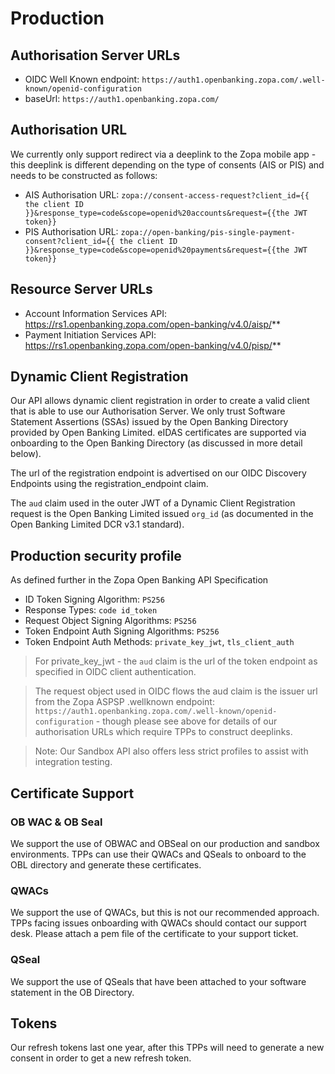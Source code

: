 # Production

## Authorisation Server URLs
- OIDC Well Known endpoint: `https://auth1.openbanking.zopa.com/.well-known/openid-configuration`
- baseUrl: `https://auth1.openbanking.zopa.com/`

## Authorisation URL
We currently only support redirect via a deeplink to the Zopa mobile app - this deeplink is different depending on the type of consents (AIS or PIS) and needs to be constructed as follows:

- AIS Authorisation URL: `zopa://consent-access-request?client_id={{ the client ID }}&response_type=code&scope=openid%20accounts&request={{the JWT token}}`
- PIS Authorisation URL: `zopa://open-banking/pis-single-payment-consent?client_id={{ the client ID }}&response_type=code&scope=openid%20payments&request={{the JWT token}}`

## Resource Server URLs
- Account Information Services API: https://rs1.openbanking.zopa.com/open-banking/v4.0/aisp/**
- Payment Initiation Services API: https://rs1.openbanking.zopa.com/open-banking/v4.0/pisp/**

## Dynamic Client Registration

Our API allows dynamic client registration in order to create a valid client that is able to use our Authorisation Server. We only trust Software Statement Assertions (SSAs) issued by the Open Banking Directory provided by Open Banking Limited. eIDAS certificates are supported via onboarding to the Open Banking Directory (as discussed in more detail below).

The url of the registration endpoint is advertised on our OIDC Discovery Endpoints using the registration_endpoint claim.

The `aud` claim used in the outer JWT of a Dynamic Client Registration request is the Open Banking Limited issued `org_id` (as documented in the Open Banking Limited DCR v3.1 standard).

## Production security profile

As defined further in the Zopa Open Banking API Specification

- ID Token Signing Algorithm: `PS256`
- Response Types: `code id_token`
- Request Object Signing Algorithms: `PS256`
- Token Endpoint Auth Signing Algorithms: `PS256`
- Token Endpoint Auth Methods: `private_key_jwt`, `tls_client_auth`

>For private_key_jwt - the `aud` claim is the url of the token endpoint as specified in OIDC client authentication.

> The request object used in OIDC flows the aud claim is the issuer url from the Zopa ASPSP .wellknown endpoint: `https://auth1.openbanking.zopa.com/.well-known/openid-configuration` - though please see above for details of our authorisation URLs which require TPPs to construct deeplinks.

> Note: Our Sandbox API also offers less strict profiles to assist with integration testing.

## Certificate Support

### OB WAC & OB Seal

We support the use of OBWAC and OBSeal on our production and sandbox environments. TPPs can use their QWACs and QSeals to onboard to the OBL directory and generate these certificates.

### QWACs

We support the use of QWACs, but this is not our recommended approach. TPPs facing issues onboarding with QWACs should contact our support desk. Please attach a pem file of the certificate to your support ticket.

### QSeal

We support the use of QSeals that have been attached to your software statement in the OB Directory.

## Tokens
Our refresh tokens last one year, after this TPPs will need to generate a new consent in order to get a new refresh token.
